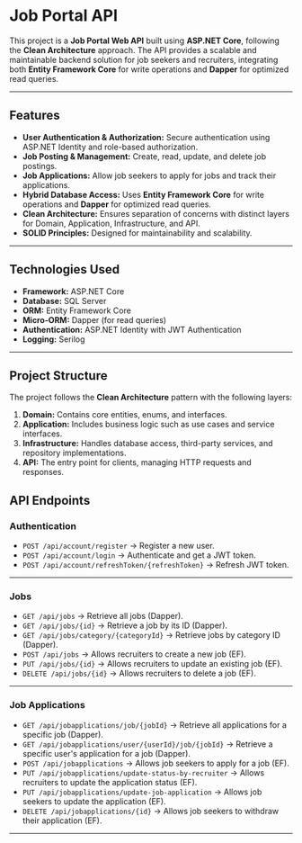 # Job Portal API

This project is a **Job Portal Web API** built using **ASP.NET Core**, following the **Clean Architecture** approach. The API provides a scalable and maintainable backend solution for job seekers and recruiters, integrating both **Entity Framework Core** for write operations and **Dapper** for optimized read queries.

---

## Features

- **User Authentication & Authorization:** Secure authentication using ASP.NET Identity and role-based authorization.
- **Job Posting & Management:** Create, read, update, and delete job postings.
- **Job Applications:** Allow job seekers to apply for jobs and track their applications.
- **Hybrid Database Access:** Uses **Entity Framework Core** for write operations and **Dapper** for optimized read queries.
- **Clean Architecture:** Ensures separation of concerns with distinct layers for Domain, Application, Infrastructure, and API.
- **SOLID Principles:** Designed for maintainability and scalability.

---

## Technologies Used

- **Framework:** ASP.NET Core
- **Database:** SQL Server
- **ORM:** Entity Framework Core
- **Micro-ORM:** Dapper (for read queries)
- **Authentication:** ASP.NET Identity with JWT Authentication
- **Logging:** Serilog

---

## Project Structure

The project follows the **Clean Architecture** pattern with the following layers:

1. **Domain:** Contains core entities, enums, and interfaces.
2. **Application:** Includes business logic such as use cases and service interfaces.
3. **Infrastructure:** Handles database access, third-party services, and repository implementations.
4. **API:** The entry point for clients, managing HTTP requests and responses.

## API Endpoints

### **Authentication**  
- `POST /api/account/register` → Register a new user.  
- `POST /api/account/login` → Authenticate and get a JWT token.  
- `POST /api/account/refreshToken/{refreshToken}` → Refresh JWT token.  

---

### **Jobs**  
- `GET /api/jobs` → Retrieve all jobs (Dapper).  
- `GET /api/jobs/{id}` → Retrieve a job by its ID (Dapper).  
- `GET /api/jobs/category/{categoryId}` → Retrieve jobs by category ID (Dapper).  
- `POST /api/jobs` → Allows recruiters to create a new job (EF).  
- `PUT /api/jobs/{id}` → Allows recruiters to update an existing job (EF).  
- `DELETE /api/jobs/{id}` → Allows recruiters to delete a job (EF).  

---

### **Job Applications**  
- `GET /api/jobapplications/job/{jobId}` → Retrieve all applications for a specific job (Dapper).  
- `GET /api/jobapplications/user/{userId}/job/{jobId}` → Retrieve a specific user's application for a job (Dapper).  
- `POST /api/jobapplications` → Allows job seekers to apply for a job (EF).  
- `PUT /api/jobapplications/update-status-by-recruiter` → Allows recruiters to update the application status (EF).  
- `PUT /api/jobapplications/update-job-application` → Allows job seekers to update the application (EF).  
- `DELETE /api/jobapplications/{id}` → Allows job seekers to withdraw their application (EF).  

---
